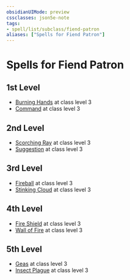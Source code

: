 ```yaml
---
obsidianUIMode: preview
cssclasses: json5e-note
tags:
- spell/list/subclass/fiend-patron
aliases: ["Spells for Fiend Patron"]
---
```

# Spells for Fiend Patron

## 1st Level

- [Burning Hands](compendium/spells/burning-hands-xphb.md "XPHB") at class level 3
- [Command](compendium/spells/command-xphb.md "XPHB") at class level 3

## 2nd Level

- [Scorching Ray](compendium/spells/scorching-ray-xphb.md "XPHB") at class level 3
- [Suggestion](compendium/spells/suggestion-xphb.md "XPHB") at class level 3

## 3rd Level

- [Fireball](compendium/spells/fireball-xphb.md "XPHB") at class level 3
- [Stinking Cloud](compendium/spells/stinking-cloud-xphb.md "XPHB") at class level 3

## 4th Level

- [Fire Shield](compendium/spells/fire-shield-xphb.md "XPHB") at class level 3
- [Wall of Fire](compendium/spells/wall-of-fire-xphb.md "XPHB") at class level 3

## 5th Level

- [Geas](compendium/spells/geas-xphb.md "XPHB") at class level 3
- [Insect Plague](compendium/spells/insect-plague-xphb.md "XPHB") at class level 3